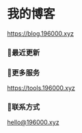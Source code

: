 # 我的博客

https://blog.196000.xyz


### 📢最近更新

<!-- blog start -->

<!-- blog end -->

### 🔨更多服务

https://tools.196000.xyz


### 📧联系方式

[hello@196000.xyz](mailto:hello@196000.xyz)

